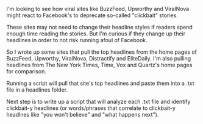 I'm looking to see how viral sites like BuzzFeed, Upworthy and ViralNova might react to Facebook's to deprecate so-called "clickbait" stories.

These sites may not need to change their headline styles if readers spend enough time reading the stories. But I'm curious if they change up their headlines in order to not risk running afoul of Facebook.

So I wrote up some sites that pull the top headlines from the home pages of BuzzFeed, Upworthy, ViralNova, Distractify and EliteDaily. I'm also pulling headlines from The New York Times, Time, Vox and Quartz's home pages for comparison.

Running a script will pull that site's top headlines and paste them into a .txt file in a headlines folder.

Next step is to write up a script that will analyze each .txt file and identify clickbait-y headlines (or words/phrases that correlate to clickbait-y headlnes like "you won't believe" and "what happens next").
